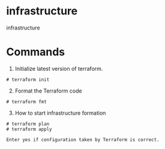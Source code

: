 # infrastructure
infrastructure


# Commands

1. Initialize latest version of terraform. 
```
# terraform init
```

2. Format the Terraform code
```
# terraform fmt
```

3. How to start infrastructure formation
```
# terraform plan
# terraform apply

Enter yes if configuration taken by Terraform is correct.
```
